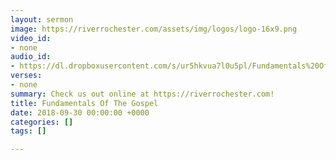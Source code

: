 ```yaml
---
layout: sermon
image: https://riverrochester.com/assets/img/logos/logo-16x9.png
video_id:
- none
audio_id:
- https://dl.dropboxusercontent.com/s/ur5hkvua7l0u5pl/Fundamentals%20Of%20The%20Gospel.mp3?dl=0
verses:
- none
summary: Check us out online at https://riverrochester.com!
title: Fundamentals Of The Gospel
date: 2018-09-30 00:00:00 +0000
categories: []
tags: []

---
```

